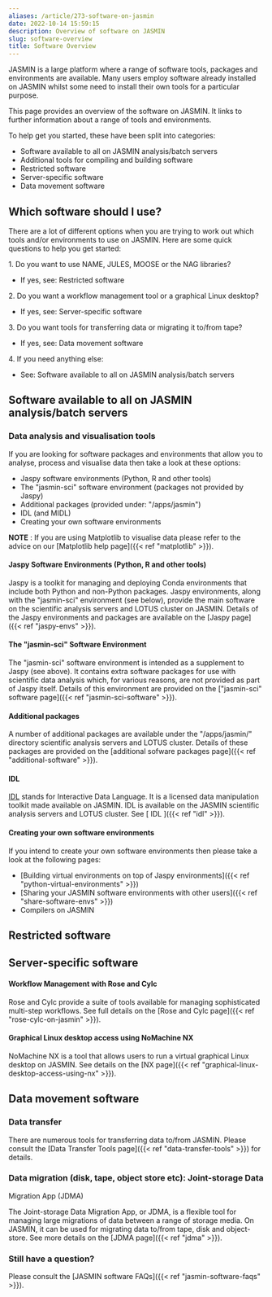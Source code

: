 ```yaml
---
aliases: /article/273-software-on-jasmin
date: 2022-10-14 15:59:15
description: Overview of software on JASMIN
slug: software-overview
title: Software Overview
---
```


JASMIN is a large platform where a range of software tools, packages and
environments are available. Many users employ software already installed on
JASMIN whilst some need to install their own tools for a particular purpose.

This page provides an overview of the software on JASMIN. It links to further
information about a range of tools and environments.

To help get you started, these have been split into categories:

  * Software available to all on JASMIN analysis/batch servers
  * Additional tools for compiling and building software
  * Restricted software
  * Server-specific software
  * Data movement software

## Which software should I use?

There are a lot of different options when you are trying to work out which
tools and/or environments to use on JASMIN. Here are some quick questions to
help you get started:

1\. Do you want to use NAME, JULES, MOOSE or the NAG libraries?

  * If yes, see: Restricted software

2\. Do you want a workflow management tool or a graphical Linux desktop?

  * If yes, see: Server-specific software

3\. Do you want tools for transferring data or migrating it to/from tape?

  * If yes, see: Data movement software

4\. If you need anything else:

  * See: Software available to all on JASMIN analysis/batch servers

## Software available to all on JASMIN analysis/batch servers

### Data analysis and visualisation tools

If you are looking for software packages and environments that allow you to
analyse, process and visualise data then take a look at these options:

  * Jaspy software environments (Python, R and other tools)
  * The "jasmin-sci" software environment (packages not provided by Jaspy)
  * Additional packages (provided under: "/apps/jasmin")
  * IDL (and MIDL)
  * Creating your own software environments

**NOTE** : If you are using Matplotlib to visualise data please refer to the
advice on our [Matplotlib help page]({{< ref "matplotlib" >}}).

#### Jaspy Software Environments (Python, R and other tools)

Jaspy is a toolkit for managing and deploying Conda environments that include
both Python and non-Python packages. Jaspy environments, along with the
"jasmin-sci" environment (see below), provide the main software on the
scientific analysis servers and LOTUS cluster on JASMIN. Details of the Jaspy
environments and packages are available on the [Jaspy page]({{< ref "jaspy-envs" >}}).

#### The "jasmin-sci" Software Environment

The "jasmin-sci" software environment is intended as a supplement to Jaspy
(see above). It contains extra software packages for use with scientific data
analysis which, for various reasons, are not provided as part of Jaspy itself.
Details of this environment are provided on the ["jasmin-sci" software
page]({{< ref "jasmin-sci-software" >}}).

#### Additional packages

A number of additional packages are available under the "/apps/jasmin/"
directory scientific analysis servers and LOTUS cluster. Details of these
packages are provided on the [additional sofware packages page]({{< ref "additional-software" >}}).

#### IDL

[IDL](https://www.nv5geospatialsoftware.com/Products/IDL) stands for
Interactive Data Language. It is a licensed data manipulation toolkit made
available on JASMIN. IDL is available on the JASMIN scientific
analysis servers and LOTUS cluster. See [ IDL ]({{< ref "idl" >}}).

#### Creating your own software environments

If you intend to create your own software environments then please take a look
at the following pages:

  * [Building virtual environments on top of Jaspy environments]({{< ref "python-virtual-environments" >}})
  * [Sharing your JASMIN software environments with other users]({{< ref "share-software-envs" >}})
  * Compilers on JASMIN

## Restricted software

## Server-specific software

#### Workflow Management with Rose and Cylc

Rose and Cylc provide a suite of tools available for managing sophisticated
multi-step workflows. See full details on the [Rose and Cylc page]({{< ref
"rose-cylc-on-jasmin" >}}).

#### Graphical Linux desktop access using NoMachine NX

NoMachine NX is a tool that allows users to run a virtual graphical Linux
desktop on JASMIN. See details on the [NX page]({{< ref "graphical-linux-desktop-access-using-nx" >}}).

## Data movement software

### Data transfer

There are numerous tools for transferring data to/from JASMIN. Please consult
the [Data Transfer Tools page]({{< ref "data-transfer-tools" >}}) for details.

### Data migration (disk, tape, object store etc): Joint-storage Data
Migration App (JDMA)

The Joint-storage Data Migration App, or JDMA, is a flexible tool for managing
large migrations of data between a range of storage media. On JASMIN, it can
be used for migrating data to/from tape, disk and object-store. See more
details on the [JDMA page]({{< ref "jdma" >}}).

### Still have a question?

Please consult the [JASMIN software FAQs]({{< ref "jasmin-software-faqs" >}}).


